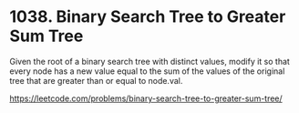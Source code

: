 # 1038. Binary Search Tree to Greater Sum Tree

Given the root of a binary search tree with distinct values, modify it so that every node has a new value equal to the sum of the values of the original tree that are greater than or equal to node.val.

<https://leetcode.com/problems/binary-search-tree-to-greater-sum-tree/>

